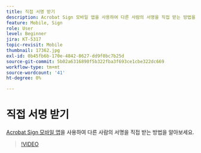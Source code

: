 ```yaml
---
title: 직접 서명 받기
description: Acrobat Sign 모바일 앱을 사용하여 다른 사람의 서명을 직접 받는 방법을 살펴봅니다.
feature: Mobile, Sign
role: User
level: Beginner
jira: KT-5317
topic-revisit: Mobile
thumbnail: 17362.jpg
exl-id: 0b45fb6b-170e-4842-8627-dd9f0bc7b25d
source-git-commit: 5b02a6316890f5b322fba3f693ce1cbe322dc669
workflow-type: tm+mt
source-wordcount: '41'
ht-degree: 0%

---
```


# 직접 서명 받기

[Acrobat Sign 모바일 앱](https://experienceleague.adobe.com/docs/document-cloud-learn/sign-learning-hub/mobile/mobile-overview.html?lang=ko)을 사용하여 다른 사람의 서명을 직접 받는 방법을 알아보세요.

>[!VIDEO](https://video.tv.adobe.com/v/3411263?quality=12&learn=on&hidetitle=true&captions=kor)